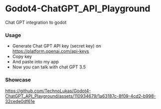 # Godot4-ChatGPT_API_Playground
 Chat GPT integration to godot

### Usage
- Generate Chat GPT API key (secret key) on https://platform.openai.com/api-keys
- Copy key
- And paste into my app
- Now you can talk with chat GPT 3.5

### Showcase
https://github.com/TechnoLukas/Godot4-ChatGPT_API_Playground/assets/110934679/1a63187c-8f09-4cd2-b998-32cede0df61e

